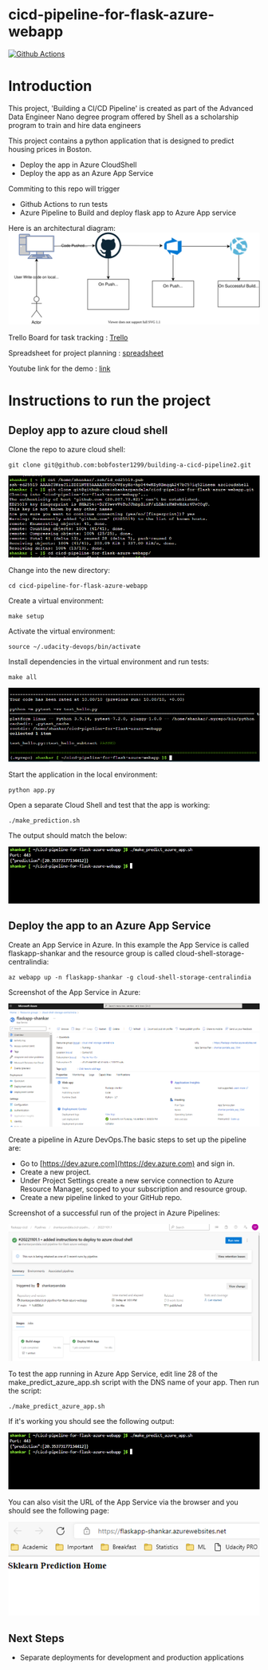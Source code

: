 # cicd-pipeline-for-flask-azure-webapp

[![Github Actions](https://github.com/shankarpandala/cicd-pipeline-for-flask-azure-webapp/actions/workflows/python-app.yml/badge.svg)](https://github.com/shankarpandala/cicd-pipeline-for-flask-azure-webapp/actions/workflows/python-app.yml)

# Introduction
This project, 'Building a CI/CD Pipeline' is created as part of the Advanced Data Engineer Nano degree program offered by Shell as a scholarship program to train and hire data engineers

This project contains a python application that is designed to predict housing prices in Boston. 
- Deploy the app in Azure CloudShell
- Deploy the app as an Azure App Service

Commiting to this repo will trigger
- Github Actions to run tests
- Azure Pipeline to Build and deploy flask app to Azure App service


Here is an architectural diagram:
![architecture.svg](images/architecture.svg)

Trello Board for task tracking : [Trello](https://trello.com/b/md4zXvZU/building-a-cicd-pipeline)

Spreadsheet for project planning : [spreadsheet](images/project_plan.xlsx) 

Youtube link for the demo : [link](https://youtu.be/pf1By-W4LGY) 

# Instructions to run the project

## Deploy app to azure cloud shell
Clone the repo to azure cloud shell:
```
git clone git@github.com:bobfoster1299/building-a-cicd-pipeline2.git
```
![clone.PNG](images/clone.PNG) 

Change into the new directory:
```
cd cicd-pipeline-for-flask-azure-webapp
```

Create a virtual environment:
```
make setup
```

Activate the virtual environment:
```
source ~/.udacity-devops/bin/activate
```

Install dependencies in the virtual environment and run tests:
```
make all
```
![testcases.PNG](images/testcases.PNG) 

Start the application in the local environment:
```
python app.py
```

Open a separate Cloud Shell and test that the app is working:
```
./make_prediction.sh
```

The output should match the below:

![prediction.PNG](images/prediction.PNG)


## Deploy the app to an Azure App Service

Create an App Service in Azure. In this example the App Service is called flaskapp-shankar and the resource group is called cloud-shell-storage-centralindia:
```
az webapp up -n flaskapp-shankar -g cloud-shell-storage-centralindia
```

Screenshot of the App Service in Azure:

![app-service.PNG](images/app-service.PNG)

Create a pipeline in Azure DevOps.The basic steps to set up the pipeline are:

- Go to [https://dev.azure.com](https://dev.azure.com) and sign in.
- Create a new project.
- Under Project Settings create a new service connection to Azure Resource Manager, scoped to your subscription and resource group.
- Create a new pipeline linked to your GitHub repo.



Screenshot of a successful run of the project in Azure Pipelines:

![pipeline.PNG](images/pipeline.PNG)

To test the app running in Azure App Service, edit line 28 of the make_predict_azure_app.sh script with the DNS name of your app. Then run the script:
```
./make_predict_azure_app.sh 
```

If it's working you should see the following output:

![prediction.PNG](images/prediction.PNG)

You can also visit the URL of the App Service via the browser and you should see the following page:

![webapp.PNG](images/webapp.PNG)


## Next Steps
- Separate deployments for development and production applications